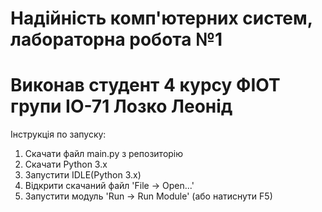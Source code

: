# Надійність комп'ютерних систем, лабораторна робота №1
# Виконав студент 4 курсу ФІОТ групи ІО-71 Лозко Леонід
Інструкція по запуску:
  1. Скачати файл main.py з репозиторію
  2. Скачати Python 3.x
  3. Запустити IDLE(Python 3.x)
  4. Відкрити скачаний файл 'File -> Open...'
  5. Запустити модуль 'Run -> Run Module' (або натиснути F5)
